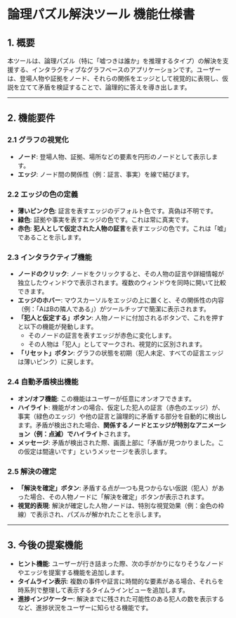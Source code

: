 # 論理パズル解決ツール 機能仕様書

## 1. 概要

本ツールは、論理パズル（特に「嘘つきは誰か」を推理するタイプ）の解決を支援する、インタラクティブなグラフベースのアプリケーションです。ユーザーは、登場人物や証拠をノード、それらの関係をエッジとして視覚的に表現し、仮説を立てて矛盾を検証することで、論理的に答えを導き出します。

---

## 2. 機能要件

### 2.1 グラフの視覚化

* **ノード**: 登場人物、証拠、場所などの要素を円形のノードとして表示します。
* **エッジ**: ノード間の関係性（例：証言、事実）を線で結びます。

### 2.2 エッジの色の定義

* **薄いピンク色**: 証言を表すエッジのデフォルト色です。真偽は不明です。
* **緑色**: 証拠や事実を表すエッジの色です。これは常に真実です。
* **赤色**: **犯人として仮定された人物の証言**を表すエッジの色です。これは「嘘」であることを示します。

### 2.3 インタラクティブ機能

* **ノードのクリック**: ノードをクリックすると、その人物の証言や詳細情報が独立したウィンドウで表示されます。複数のウィンドウを同時に開いて比較できます。
* **エッジのホバー**: マウスカーソルをエッジの上に置くと、その関係性の内容（例：「AはBの隣人である」）がツールチップで簡潔に表示されます。
* **「犯人と仮定する」ボタン**: 人物ノードに付加されるボタンで、これを押すと以下の機能が発動します。
    * そのノードの証言を表すエッジが赤色に変化します。
    * その人物は「犯人」としてマークされ、視覚的に区別されます。
* **「リセット」ボタン**: グラフの状態を初期（犯人未定、すべての証言エッジは薄いピンク）に戻します。

### 2.4 自動矛盾検出機能

* **オン/オフ機能**: この機能はユーザーが任意にオンオフできます。
* **ハイライト**: 機能がオンの場合、仮定した犯人の証言（赤色のエッジ）が、事実（緑色のエッジ）や他の証言と論理的に矛盾する部分を自動的に検出します。矛盾が検出された場合、**関係するノードとエッジが特別なアニメーション（例：点滅）でハイライト**されます。
* **メッセージ**: 矛盾が検出された際、画面上部に「矛盾が見つかりました。この仮定は間違いです」というメッセージを表示します。

### 2.5 解決の確定

* **「解決を確定」ボタン**: 矛盾する点が一つも見つからない仮説（犯人）があった場合、その人物ノードに「解決を確定」ボタンが表示されます。
* **視覚的表現**: 解決が確定した人物ノードは、特別な視覚効果（例：金色の枠線）で表示され、パズルが解かれたことを示します。

---

## 3. 今後の提案機能

* **ヒント機能**: ユーザーが行き詰まった際、次の手がかりになりそうなノードやエッジを提案する機能を追加します。
* **タイムライン表示**: 複数の事件や証言に時間的な要素がある場合、それらを時系列で整理して表示するタイムラインビューを追加します。
* **進捗インジケーター**: 解決までに残された可能性のある犯人の数を表示するなど、進捗状況をユーザーに知らせる機能です。